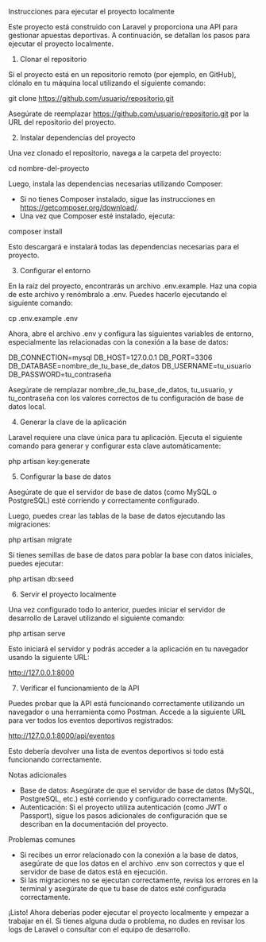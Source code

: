 Instrucciones para ejecutar el proyecto localmente

Este proyecto está construido con Laravel y proporciona una API para gestionar apuestas deportivas. A continuación, se detallan los pasos para ejecutar el proyecto localmente.

1. Clonar el repositorio

Si el proyecto está en un repositorio remoto (por ejemplo, en GitHub), clónalo en tu máquina local utilizando el siguiente comando:

git clone https://github.com/usuario/repositorio.git

Asegúrate de reemplazar https://github.com/usuario/repositorio.git por la URL del repositorio del proyecto.

2. Instalar dependencias del proyecto

Una vez clonado el repositorio, navega a la carpeta del proyecto:

cd nombre-del-proyecto

Luego, instala las dependencias necesarias utilizando Composer:

- Si no tienes Composer instalado, sigue las instrucciones en https://getcomposer.org/download/.
- Una vez que Composer esté instalado, ejecuta:

composer install

Esto descargará e instalará todas las dependencias necesarias para el proyecto.

3. Configurar el entorno

En la raíz del proyecto, encontrarás un archivo .env.example. Haz una copia de este archivo y renómbralo a .env. Puedes hacerlo ejecutando el siguiente comando:

cp .env.example .env

Ahora, abre el archivo .env y configura las siguientes variables de entorno, especialmente las relacionadas con la conexión a la base de datos:

DB_CONNECTION=mysql
DB_HOST=127.0.0.1
DB_PORT=3306
DB_DATABASE=nombre_de_tu_base_de_datos
DB_USERNAME=tu_usuario
DB_PASSWORD=tu_contraseña

Asegúrate de remplazar nombre_de_tu_base_de_datos, tu_usuario, y tu_contraseña con los valores correctos de tu configuración de base de datos local.

4. Generar la clave de la aplicación

Laravel requiere una clave única para tu aplicación. Ejecuta el siguiente comando para generar y configurar esta clave automáticamente:

php artisan key:generate

5. Configurar la base de datos

Asegúrate de que el servidor de base de datos (como MySQL o PostgreSQL) esté corriendo y correctamente configurado.

Luego, puedes crear las tablas de la base de datos ejecutando las migraciones:

php artisan migrate

Si tienes semillas de base de datos para poblar la base con datos iniciales, puedes ejecutar:

php artisan db:seed

6. Servir el proyecto localmente

Una vez configurado todo lo anterior, puedes iniciar el servidor de desarrollo de Laravel utilizando el siguiente comando:

php artisan serve

Esto iniciará el servidor y podrás acceder a la aplicación en tu navegador usando la siguiente URL:

http://127.0.0.1:8000

7. Verificar el funcionamiento de la API

Puedes probar que la API está funcionando correctamente utilizando un navegador o una herramienta como Postman. Accede a la siguiente URL para ver todos los eventos deportivos registrados:

http://127.0.0.1:8000/api/eventos

Esto debería devolver una lista de eventos deportivos si todo está funcionando correctamente.

Notas adicionales

- Base de datos: Asegúrate de que el servidor de base de datos (MySQL, PostgreSQL, etc.) esté corriendo y configurado correctamente.
- Autenticación: Si el proyecto utiliza autenticación (como JWT o Passport), sigue los pasos adicionales de configuración que se describan en la documentación del proyecto.

Problemas comunes

- Si recibes un error relacionado con la conexión a la base de datos, asegúrate de que los datos en el archivo .env son correctos y que el servidor de base de datos está en ejecución.
- Si las migraciones no se ejecutan correctamente, revisa los errores en la terminal y asegúrate de que tu base de datos esté configurada correctamente.

¡Listo! Ahora deberías poder ejecutar el proyecto localmente y empezar a trabajar en él. Si tienes alguna duda o problema, no dudes en revisar los logs de Laravel o consultar con el equipo de desarrollo.
